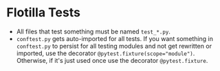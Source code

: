 # Flotilla Tests

* All files that test something must be named `test_*.py`.
* `conftest.py` gets auto-imported for all tests. If you want something in
`conftest.py` to persist for all testing modules and not get rewritten or
imported, use the decorator `@pytest.fixture(scope="module")`. Otherwise,
if it's just used once use the decorator `@pytest.fixture`.

